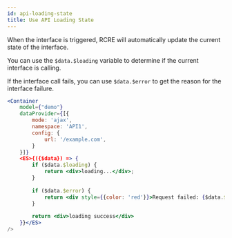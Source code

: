 ```yaml
---
id: api-loading-state
title: Use API Loading State
---
```


When the interface is triggered, RCRE will automatically update the current state of the interface. 

You can use the `$data.$loading` variable to determine if the current interface is calling.

If the interface call fails, you can use `$data.$error` to get the reason for the interface failure.

```jsx harmony
<Container
    model={"demo"}
    dataProvider={[{
        mode: 'ajax',
        namespace: 'API1',
        config: {
            url: '/example.com',
        }
    }]}
    <ES>{({$data}) => {
        if ($data.$loading) {
            return <div>loading...</div>;
        }
        
        if ($data.$error) {
            return <div style={{color: 'red'}}>Request failed: {$data.$error.message}</div>
        }
        
        return <div>loading success</div>
    }}</ES>
/>
```